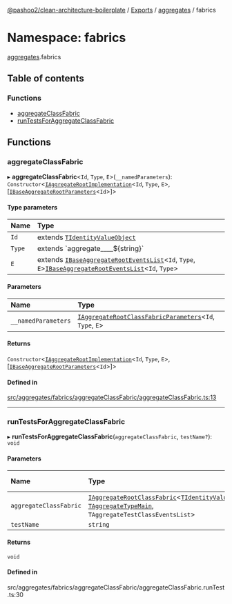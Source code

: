 [@pashoo2/clean-architecture-boilerplate](../README.md) / [Exports](../modules.md) / [aggregates](aggregates.md) / fabrics

# Namespace: fabrics

[aggregates](aggregates.md).fabrics

## Table of contents

### Functions

- [aggregateClassFabric](aggregates.fabrics.md#aggregateclassfabric)
- [runTestsForAggregateClassFabric](aggregates.fabrics.md#runtestsforaggregateclassfabric)

## Functions

### aggregateClassFabric

▸ **aggregateClassFabric**<`Id`, `Type`, `E`\>(`__namedParameters`): `Constructor`<[`IAggregateRootImplementation`](../interfaces/aggregates.interfaces.iaggregaterootimplementation.md)<`Id`, `Type`, `E`\>, [[`IBaseAggregateRootParameters`](../interfaces/aggregates.interfaces.ibaseaggregaterootparameters.md)<`Id`\>]\>

#### Type parameters

| Name | Type |
| :------ | :------ |
| `Id` | extends [`TIdentityValueObject`](valueobject.interfaces.md#tidentityvalueobject) |
| `Type` | extends \`aggregate\_\_\_\_${string}\` |
| `E` | extends [`IBaseAggregateRootEventsList`](../interfaces/aggregates.interfaces.ibaseaggregaterooteventslist.md)<`Id`, `Type`, `E`\>[`IBaseAggregateRootEventsList`](../interfaces/aggregates.interfaces.ibaseaggregaterooteventslist.md)<`Id`, `Type`\> |

#### Parameters

| Name | Type |
| :------ | :------ |
| `__namedParameters` | [`IAggregateRootClassFabricParameters`](../interfaces/aggregates.interfaces.iaggregaterootclassfabricparameters.md)<`Id`, `Type`, `E`\> |

#### Returns

`Constructor`<[`IAggregateRootImplementation`](../interfaces/aggregates.interfaces.iaggregaterootimplementation.md)<`Id`, `Type`, `E`\>, [[`IBaseAggregateRootParameters`](../interfaces/aggregates.interfaces.ibaseaggregaterootparameters.md)<`Id`\>]\>

#### Defined in

[src/aggregates/fabrics/aggregateClassFabric/aggregateClassFabric.ts:13](https://github.com/pashoo2/clean-architecture-boilerplate/blob/4202db5/src/aggregates/fabrics/aggregateClassFabric/aggregateClassFabric.ts#L13)

___

### runTestsForAggregateClassFabric

▸ **runTestsForAggregateClassFabric**(`aggregateClassFabric`, `testName?`): `void`

#### Parameters

| Name | Type | Default value |
| :------ | :------ | :------ |
| `aggregateClassFabric` | [`IAggregateRootClassFabric`](../interfaces/aggregates.interfaces.iaggregaterootclassfabric.md)<[`TIdentityValueObject`](valueobject.interfaces.md#tidentityvalueobject), [`TAggregateTypeMain`](aggregates.interfaces.md#taggregatetypemain), `TAggregateTestClassEventsList`\> | `undefined` |
| `testName` | `string` | `''` |

#### Returns

`void`

#### Defined in

src/aggregates/fabrics/aggregateClassFabric/aggregateClassFabric.runTest.ts:30
